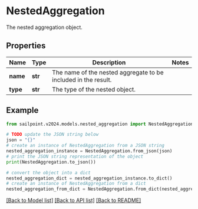 # NestedAggregation

The nested aggregation object.

## Properties

Name | Type | Description | Notes
------------ | ------------- | ------------- | -------------
**name** | **str** | The name of the nested aggregate to be included in the result. | 
**type** | **str** | The type of the nested object. | 

## Example

```python
from sailpoint.v2024.models.nested_aggregation import NestedAggregation

# TODO update the JSON string below
json = "{}"
# create an instance of NestedAggregation from a JSON string
nested_aggregation_instance = NestedAggregation.from_json(json)
# print the JSON string representation of the object
print(NestedAggregation.to_json())

# convert the object into a dict
nested_aggregation_dict = nested_aggregation_instance.to_dict()
# create an instance of NestedAggregation from a dict
nested_aggregation_from_dict = NestedAggregation.from_dict(nested_aggregation_dict)
```
[[Back to Model list]](../README.md#documentation-for-models) [[Back to API list]](../README.md#documentation-for-api-endpoints) [[Back to README]](../README.md)


